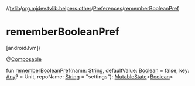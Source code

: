 //[tvlib](../../../index.md)/[org.mjdev.tvlib.helpers.other](../index.md)/[Preferences](index.md)/[rememberBooleanPref](remember-boolean-pref.md)

# rememberBooleanPref

[androidJvm]\

@[Composable](https://developer.android.com/reference/kotlin/androidx/compose/runtime/Composable.html)

fun [rememberBooleanPref](remember-boolean-pref.md)(name: [String](https://kotlinlang.org/api/latest/jvm/stdlib/kotlin/-string/index.html), defaultValue: [Boolean](https://kotlinlang.org/api/latest/jvm/stdlib/kotlin/-boolean/index.html) = false, key: [Any](https://kotlinlang.org/api/latest/jvm/stdlib/kotlin/-any/index.html)? = Unit, repoName: [String](https://kotlinlang.org/api/latest/jvm/stdlib/kotlin/-string/index.html) = &quot;settings&quot;): [MutableState](https://developer.android.com/reference/kotlin/androidx/compose/runtime/MutableState.html)&lt;[Boolean](https://kotlinlang.org/api/latest/jvm/stdlib/kotlin/-boolean/index.html)&gt;
